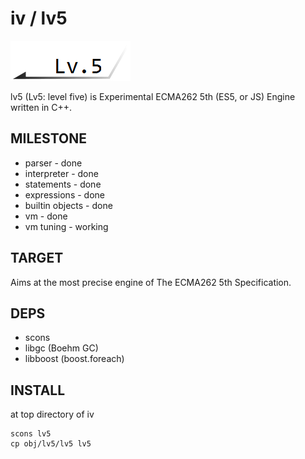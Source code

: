 # iv / lv5
![lv5](https://github.com/Constellation/iv/raw/master/doc/lv5.png)

lv5 (Lv5: level five) is Experimental ECMA262 5th (ES5, or JS) Engine written in C++.

## MILESTONE
+ parser - done
+ interpreter - done
+ statements - done
+ expressions - done
+ builtin objects - done
+ vm - done
+ vm tuning - working

## TARGET
Aims at the most precise engine of The ECMA262 5th Specification.

## DEPS

+ scons
+ libgc (Boehm GC)
+ libboost (boost.foreach)

## INSTALL

at top directory of iv

    scons lv5
    cp obj/lv5/lv5 lv5

